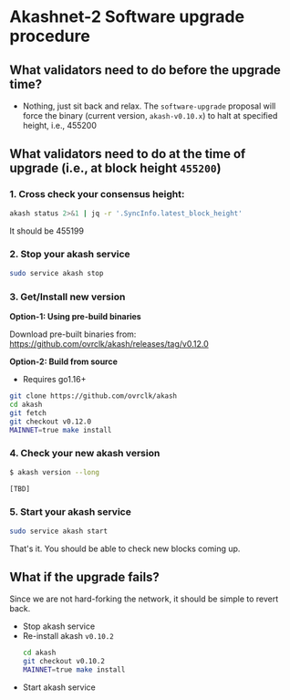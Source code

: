 # Akashnet-2 Software upgrade procedure

## What validators need to do before the upgrade time?

- Nothing, just sit back and relax. The `software-upgrade` proposal will force the binary (current version, `akash-v0.10.x`) to halt at specified height, i.e., 455200

## What validators need to do at the time of upgrade (i.e., at block height `455200`)
### 1. Cross check your consensus height:
```sh
akash status 2>&1 | jq -r '.SyncInfo.latest_block_height'
```
It should be 455199

### 2. Stop your akash service
```sh
sudo service akash stop
```

### 3. Get/Install new version

**Option-1: Using pre-build binaries**

   Download pre-built binaries from: https://github.com/ovrclk/akash/releases/tag/v0.12.0

**Option-2: Build from source**

   - Requires go1.16+
   ```sh
   git clone https://github.com/ovrclk/akash
   cd akash
   git fetch
   git checkout v0.12.0
   MAINNET=true make install
   ```

### 4. Check your new akash version

```sh
$ akash version --long

[TBD]
```

### 5. Start your akash service
```sh
sudo service akash start
```

That's it. You should be able to check new blocks coming up.

## What if the upgrade fails?

Since we are not hard-forking the network, it should be simple to revert back.
- Stop akash service
- Re-install akash `v0.10.2`
   ```sh
   cd akash
   git checkout v0.10.2
   MAINNET=true make install
   ```
- Start akash service